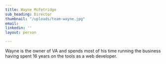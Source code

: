 ```yaml
---
title: Wayne McFetridge
sub_heading: Director
thumbnail: "/uploads/team-wayne.jpg"
email: 
linkedin: ''
layout: person

---
```

Wayne is the owner of VA and spends most of his time running the business having spent 16 years on the tools as a web developer.